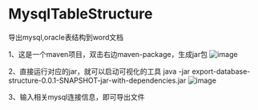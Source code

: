 # MysqlTableStructure
导出mysql,oracle表结构到word文档

1、这是一个maven项目，双击右边maven-package，生成jar包
![image](https://user-images.githubusercontent.com/29331115/157175989-d8688f6c-384a-4c53-8bf7-5ae9d95c9a81.png)

2、直接运行对应的jar，就可以启动可视化的工具
java -jar export-database-structure-0.0.1-SNAPSHOT-jar-with-dependencies.jar
![image](https://user-images.githubusercontent.com/29331115/157176472-d80e3e2c-1a5f-406a-aaf1-02130eaff0ad.png)

3、输入相关mysql连接信息，即可导出文件



